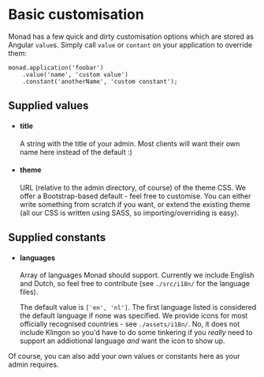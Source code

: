 # Basic customisation
Monad has a few quick and dirty customisation options which are stored as
Angular `value`s. Simply call `value` or `contant` on your application to
override them:

```javacript
monad.application('foobar')
    .value('name', 'custom value')
    .constant('anotherName', 'custom constant');
```

## Supplied values

- #### title

    A string with the title of your admin. Most clients will want their own name
    here instead of the default :)

- #### theme

    URL (relative to the admin directory, of course) of the theme CSS. We offer a
    Bootstrap-based default - feel free to customise. You can either write something
    from scratch if you want, or extend the existing theme (all our CSS is written
    using SASS, so importing/overriding is easy).

## Supplied constants

- #### languages

    Array of languages Monad should support. Currently we include English and
    Dutch, so feel free to contribute (see `./src/i18n/` for the language files).

    The default value is `['en', 'nl']`. The first language listed is considered
    the default language if none was specified. We provide icons for most officially
    recognised countries - see `./assets/i18n/`. No, it does not include Klingon so
    you'd have to do some tinkering if you _really_ need to support an addiotional
    language _and_ want the icon to show up.

Of course, you can also add your own values or constants here as your admin
requires.

